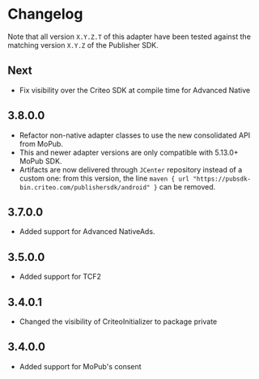 # Changelog

Note that all version `X.Y.Z.T` of this adapter have been tested against the matching version
`X.Y.Z` of the Publisher SDK.

## Next
* Fix visibility over the Criteo SDK at compile time for Advanced Native

## 3.8.0.0
* Refactor non-native adapter classes to use the new consolidated API from MoPub.
* This and newer adapter versions are only compatible with 5.13.0+ MoPub SDK.
* Artifacts are now delivered through `JCenter` repository instead of a custom one: from this
version, the line `maven { url "https://pubsdk-bin.criteo.com/publishersdk/android" }` can be
removed.

## 3.7.0.0
* Added support for Advanced NativeAds.

## 3.5.0.0
* Added support for TCF2

## 3.4.0.1
* Changed the visibility of CriteoInitializer to package private

## 3.4.0.0
* Added support for MoPub's consent
